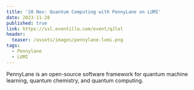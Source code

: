 ```yaml
---
title: '28 Nov: Quantum Computing with PennyLane on LUMI'
date: 2023-11-28
published: true
link: https://ssl.eventilla.com/event/qJlel
header:
  teaser: /assets/images/pennylane-lumi.png
tags:
  - Pennylane
  - LUMI
---
```

PennyLane is an open-source software framework for quantum machine learning, quantum chemistry, and quantum computing.
